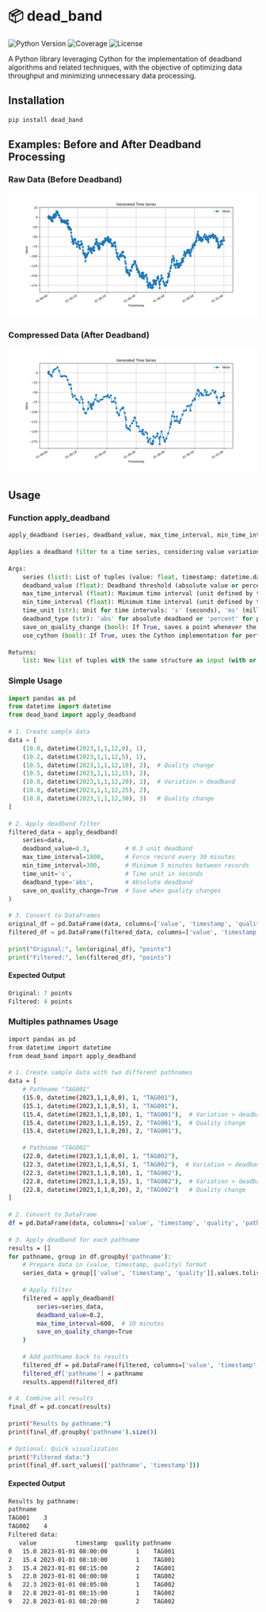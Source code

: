 # 📦 dead_band

![Python Version](https://img.shields.io/badge/python->=3.9,<4-blue.svg)
![Coverage](https://img.shields.io/badge/coverage-100.0%25-brightgreen.svg)
![License](https://img.shields.io/badge/license-MIT-green.svg)

A Python library leveraging Cython for the implementation of deadband algorithms and related techniques, with the objective of optimizing data throughput and minimizing unnecessary data processing.

## Installation
```bash
pip install dead_band
```

## Examples: Before and After Deadband Processing

### Raw Data (Before Deadband)
<img src="./resources/png/plot.png" width="auto" height="auto">

### Compressed Data (After Deadband)
<img src="./resources/png/compressed_plot.png" width="auto" height="auto">

## Usage

### Function apply_deadband
```python
apply_deadband (series, deadband_value, max_time_interval, min_time_interval=0, time_unit='s', deadband_type='abs', save_on_quality_change=True, use_cython=True)

Applies a deadband filter to a time series, considering value variation, time intervals (in selectable units), and optional quality changes.

Args:
    series (list): List of tuples (value: float, timestamp: datetime.datetime, quality: Optional[int]). Quality can be omitted (value, timestamp) or included (value, timestamp, quality).
    deadband_value (float): Deadband threshold (absolute value or percentage, depending on deadband_type).
    max_time_interval (float): Maximum time interval (unit defined by time_unit) to force saving a new point.
    min_time_interval (float): Minimum time interval (unit defined by time_unit) to allow saving a new point even with small variation. Default is 0.
    time_unit (str): Unit for time intervals: 's' (seconds), 'ms' (milliseconds), or 'us' (microseconds). Default is 's'.
    deadband_type (str): 'abs' for absolute deadband or 'percent' for percentage-based deadband. Default is 'abs'.
    save_on_quality_change (bool): If True, saves a point whenever the quality changes compared to the last saved point. Only used when quality is provided in the series. Default is True.
    use_cython (bool): If True, uses the Cython implementation for performance. Default is True.

Returns:
    list: New list of tuples with the same structure as input (with or without quality) after applying the deadband filter.
```

### Simple Usage
```python
import pandas as pd
from datetime import datetime
from dead_band import apply_deadband

# 1. Create sample data
data = [
    (10.0, datetime(2023,1,1,12,0), 1),
    (10.2, datetime(2023,1,1,12,5), 1),
    (10.5, datetime(2023,1,1,12,10), 2),  # Quality change
    (10.5, datetime(2023,1,1,12,15), 2),
    (10.8, datetime(2023,1,1,12,20), 2),  # Variation > deadband
    (10.8, datetime(2023,1,1,12,25), 2),
    (10.8, datetime(2023,1,1,12,30), 3)   # Quality change
]

# 2. Apply deadband filter
filtered_data = apply_deadband(
    series=data,
    deadband_value=0.3,          # 0.3 unit deadband
    max_time_interval=1800,      # Force record every 30 minutes
    min_time_interval=300,       # Minimum 5 minutes between records
    time_unit='s',               # Time unit in seconds
    deadband_type='abs',         # Absolute deadband
    save_on_quality_change=True  # Save when quality changes
)

# 3. Convert to DataFrames
original_df = pd.DataFrame(data, columns=['value', 'timestamp', 'quality'])
filtered_df = pd.DataFrame(filtered_data, columns=['value', 'timestamp', 'quality'])

print("Original:", len(original_df), "points")
print("Filtered:", len(filtered_df), "points")
```
#### Expected Output
```python
Original: 7 points
Filtered: 4 points
```

### Multiples pathnames Usage
```bash
import pandas as pd
from datetime import datetime
from dead_band import apply_deadband

# 1. Create sample data with two different pathnames
data = [
    # Pathname "TAG001"
    (15.0, datetime(2023,1,1,8,0), 1, "TAG001"),
    (15.1, datetime(2023,1,1,8,5), 1, "TAG001"),
    (15.4, datetime(2023,1,1,8,10), 1, "TAG001"),  # Variation > deadband
    (15.4, datetime(2023,1,1,8,15), 2, "TAG001"),  # Quality change
    (15.4, datetime(2023,1,1,8,20), 2, "TAG001"),
    
    # Pathname "TAG002"
    (22.0, datetime(2023,1,1,8,0), 1, "TAG002"),
    (22.3, datetime(2023,1,1,8,5), 1, "TAG002"),  # Variation > deadband
    (22.3, datetime(2023,1,1,8,10), 1, "TAG002"),
    (22.8, datetime(2023,1,1,8,15), 1, "TAG002"),  # Variation > deadband
    (22.8, datetime(2023,1,1,8,20), 2, "TAG002")   # Quality change
]

# 2. Convert to DataFrame
df = pd.DataFrame(data, columns=['value', 'timestamp', 'quality', 'pathname'])

# 3. Apply deadband for each pathname
results = []
for pathname, group in df.groupby('pathname'):
    # Prepare data in (value, timestamp, quality) format
    series_data = group[['value', 'timestamp', 'quality']].values.tolist()
    
    # Apply filter
    filtered = apply_deadband(
        series=series_data,
        deadband_value=0.2,
        max_time_interval=600,  # 10 minutes
        save_on_quality_change=True
    )
    
    # Add pathname back to results
    filtered_df = pd.DataFrame(filtered, columns=['value', 'timestamp', 'quality'])
    filtered_df['pathname'] = pathname
    results.append(filtered_df)

# 4. Combine all results
final_df = pd.concat(results)

print("Results by pathname:")
print(final_df.groupby('pathname').size())

# Optional: Quick visualization
print("Filtered data:")
print(final_df.sort_values(['pathname', 'timestamp']))
```
#### Expected Output
```bash
Results by pathname:
pathname
TAG001    3
TAG002    4
Filtered data:
   value           timestamp  quality pathname
0   15.0 2023-01-01 08:00:00        1    TAG001
2   15.4 2023-01-01 08:10:00        1    TAG001
3   15.4 2023-01-01 08:15:00        2    TAG001
5   22.0 2023-01-01 08:00:00        1    TAG002
6   22.3 2023-01-01 08:05:00        1    TAG002
8   22.8 2023-01-01 08:15:00        1    TAG002
9   22.8 2023-01-01 08:20:00        2    TAG002
```






